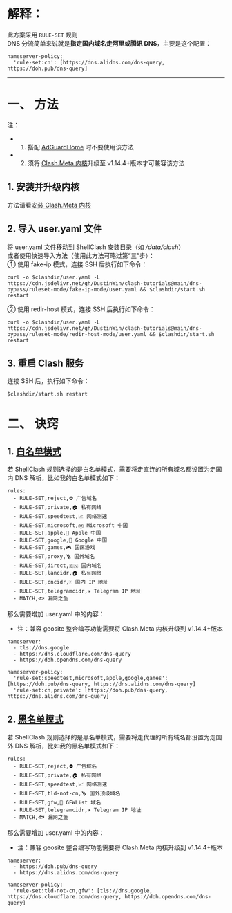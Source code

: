 # 解释：
此方案采用 `RULE-SET` 规则  
DNS 分流简单来说就是**指定国内域名走阿里或腾讯 DNS**，主要是这个配置：
```
nameserver-policy:
  'rule-set:cn': [https://dns.alidns.com/dns-query, https://doh.pub/dns-query]
```
---
# 一、 方法
注：
- 1. 搭配 [AdGuardHome](https://github.com/AdguardTeam/AdGuardHome) 时不要使用该方法
- 2. 须将 [Clash.Meta 内核](https://github.com/MetaCubeX/Clash.Meta)升级至 v1.14.4+版本才可兼容该方法

## 1. 安装并升级内核
方法请看[安装 Clash.Meta 内核](https://github.com/DustinWin/clash-tutorials/blob/main/%E6%95%99%E7%A8%8B%E5%90%88%E9%9B%86/ShellClash%20%E5%92%8C%20AdGuardHome%20%E5%BF%AB%E9%80%9F%E5%AE%89%E8%A3%85%E6%95%99%E7%A8%8B.md#%E4%BA%8C-%E5%AE%89%E8%A3%85-clashmeta-%E5%86%85%E6%A0%B8)
## 2. 导入 user.yaml 文件
将 user.yaml 文件移动到 ShellClash 安装目录（如 */data/clash*）  
或者使用快速导入方法（使用此方法可略过第“三”步）：  
① 使用 fake-ip 模式，连接 SSH 后执行如下命令：
```
curl -o $clashdir/user.yaml -L https://cdn.jsdelivr.net/gh/DustinWin/clash-tutorials@main/dns-bypass/ruleset-mode/fake-ip-mode/user.yaml && $clashdir/start.sh restart
```
② 使用 redir-host 模式，连接 SSH 后执行如下命令：
```
curl -o $clashdir/user.yaml -L https://cdn.jsdelivr.net/gh/DustinWin/clash-tutorials@main/dns-bypass/ruleset-mode/redir-host-mode/user.yaml && $clashdir/start.sh restart
```
## 3. 重启 Clash 服务
连接 SSH 后，执行如下命令：
```
$clashdir/start.sh restart
```
# 二、 诀窍
## 1. [白名单模式](https://cdn.jsdelivr.net/gh/DustinWin/clash-tutorials@main/rule-templates/ruleset-mode/template_whitelist.yaml)
若 ShellClash 规则选择的是白名单模式，需要将走直连的所有域名都设置为走国内 DNS 解析，比如我的白名单模式如下：
```
rules:
  - RULE-SET,reject,⛔️ 广告域名
  - RULE-SET,private,🏠 私有网络
  - RULE-SET,speedtest,📈 网络测速
  - RULE-SET,microsoft,Ⓜ️ Microsoft 中国
  - RULE-SET,apple,🍎 Apple 中国
  - RULE-SET,google,🗽 Google 中国
  - RULE-SET,games,🎮 国区游戏
  - RULE-SET,proxy,🪜 国外域名
  - RULE-SET,direct,🇨🇳 国内域名
  - RULE-SET,lancidr,🏠 私有网络
  - RULE-SET,cncidr,🀄 国内 IP 地址
  - RULE-SET,telegramcidr,✈️ Telegram IP 地址
  - MATCH,🐟 漏网之鱼
```
那么需要增加 user.yaml 中的内容：
- 注：兼容 geosite 整合编写功能需要将 Clash.Meta 内核升级到 v1.14.4+版本

```
nameserver:
  - tls://dns.google
  - https://dns.cloudflare.com/dns-query
  - https://doh.opendns.com/dns-query

nameserver-policy:
  'rule-set:speedtest,microsoft,apple,google,games': [https://doh.pub/dns-query, https://dns.alidns.com/dns-query]
  'rule-set:cn,private': [https://doh.pub/dns-query, https://dns.alidns.com/dns-query]
```
## 2. [黑名单模式](https://cdn.jsdelivr.net/gh/DustinWin/clash-tutorials@main/rule-templates/ruleset-mode/template_blacklist.yaml)
若 ShellClash 规则选择的是黑名单模式，需要将走代理的所有域名都设置为走国外 DNS 解析，比如我的黑名单模式如下：
```
rules:
  - RULE-SET,reject,⛔️ 广告域名
  - RULE-SET,private,🏠 私有网络
  - RULE-SET,speedtest,📈 网络测速
  - RULE-SET,tld-not-cn,🪜 国外顶级域名
  - RULE-SET,gfw,🧱 GFWList 域名
  - RULE-SET,telegramcidr,✈️ Telegram IP 地址
  - MATCH,🐟 漏网之鱼
```
那么需要增加 user.yaml 中的内容：
- 注：兼容 geosite 整合编写功能需要将 Clash.Meta 内核升级到 v1.14.4+版本

```
nameserver:
  - https://doh.pub/dns-query
  - https://dns.alidns.com/dns-query

nameserver-policy:
  'rule-set:tld-not-cn,gfw': [tls://dns.google, https://dns.cloudflare.com/dns-query, https://doh.opendns.com/dns-query]
```
